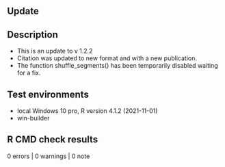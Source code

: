 ## Update

## Description
* This is an update to v 1.2.2
* Citation was updated to new format and with a new publication.
* The function shuffle_segments() has been temporarily disabled waiting for a fix. 

## Test environments
* local Windows 10 pro, R version 4.1.2 (2021-11-01)
* win-builder

## R CMD check results

0 errors | 0 warnings | 0 note

